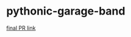 # pythonic-garage-band

[final PR link](https://github.com/abdalazzezzalsalahat/pythonic-garage-band/pull/2)
